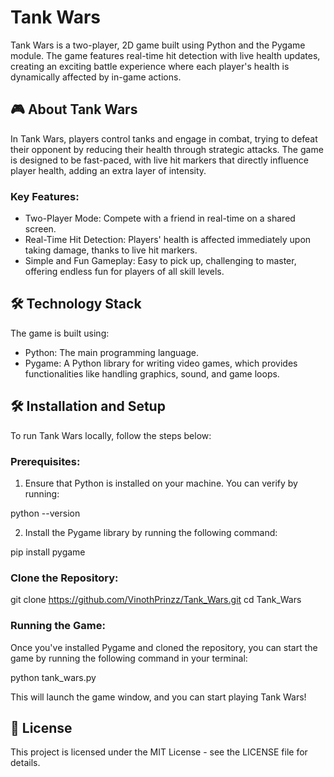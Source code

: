 # Tank Wars
Tank Wars is a two-player, 2D game built using Python and the Pygame module. The game features real-time hit detection with live health updates, creating an exciting battle experience where each player's health is dynamically affected by in-game actions.

## 🎮 About Tank Wars
In Tank Wars, players control tanks and engage in combat, trying to defeat their opponent by reducing their health through strategic attacks. The game is designed to be fast-paced, with live hit markers that directly influence player health, adding an extra layer of intensity.

### Key Features:
- Two-Player Mode: Compete with a friend in real-time on a shared screen.
- Real-Time Hit Detection: Players' health is affected immediately upon taking damage, thanks to live hit markers.
- Simple and Fun Gameplay: Easy to pick up, challenging to master, offering endless fun for players of all skill levels.
## 🛠️ Technology Stack
The game is built using:

- Python: The main programming language.
- Pygame: A Python library for writing video games, which provides functionalities like handling graphics, sound, and game loops.
## 🛠️ Installation and Setup
To run Tank Wars locally, follow the steps below:

### Prerequisites:
1. Ensure that Python is installed on your machine. You can verify by running:

python --version

2. Install the Pygame library by running the following command:

pip install pygame

### Clone the Repository:

git clone https://github.com/VinothPrinzz/Tank_Wars.git
cd Tank_Wars

### Running the Game:
Once you've installed Pygame and cloned the repository, you can start the game by running the following command in your terminal:

python tank_wars.py

This will launch the game window, and you can start playing Tank Wars!

## 📄 License
This project is licensed under the MIT License - see the LICENSE file for details.
